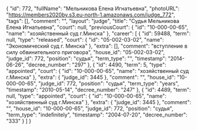 {
    "id": 772,
    "fullName": "Мельникова Елена Игнатьевна",
    "photoURL": "https://members2020by.s3.eu-north-1.amazonaws.com/judge_772",
    "tags": [],
    "comment": "",
    "layout": "judge",
    "title": "Судья Мельникова Елена Игнатьевна",
    "court": null,
    "previousCourt": {
        "id": "10-000-00-65",
        "name": "хозяйственный суд г.Минска"
    },
    "career": [
        {
            "id": 59488,
            "term": null,
            "type": "released",
            "court": {
                "id": "05-002-03-02",
                "name": "Экономический суд г. Минска"
            },
            "extra": [],
            "comment": "вступление в силу обвинительного приговора",
            "house_id": "05-002-03-02",
            "judge_id": 772,
            "position": "судья",
            "term_type": "",
            "timestamp": "2014-06-26",
            "decree_number": "297"
        },
        {
            "id": 4490,
            "term": 5,
            "type": "appointed",
            "court": {
                "id": "10-000-00-65",
                "name": "хозяйственный суд г.Минска"
            },
            "extra": {
                "judge_id": 3445
            },
            "comment": "",
            "house_id": "10-000-00-65",
            "judge_id": 772,
            "position": "судья",
            "term_type": "years",
            "timestamp": "2010-05-14",
            "decree_number": "247"
        },
        {
            "id": 4489,
            "term": null,
            "type": "appointed",
            "court": {
                "id": "10-000-00-65",
                "name": "хозяйственный суд г.Минска"
            },
            "extra": {
                "judge_id": 3445
            },
            "comment": "",
            "house_id": "10-000-00-65",
            "judge_id": 772,
            "position": "судья",
            "term_type": "indefinitely",
            "timestamp": "2004-07-20",
            "decree_number": "333"
        }
    ]
}